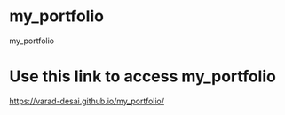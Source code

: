 # my_portfolio
my_portfolio

# Use this link to access my_portfolio
https://varad-desai.github.io/my_portfolio/